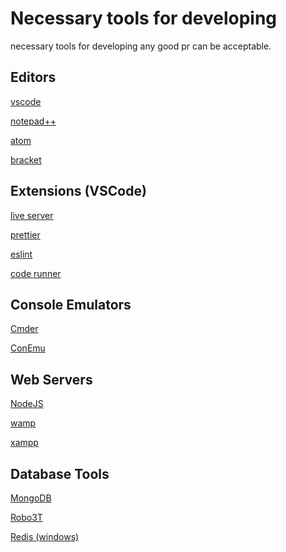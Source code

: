 # Necessary tools for developing
necessary tools for developing
any good pr can be acceptable. 

## Editors
[vscode](https://code.visualstudio.com/)

[notepad++](https://notepad-plus-plus.org/downloads/)

[atom](https://atom.io/)

[bracket](http://brackets.io/)

## Extensions (VSCode)
[live server](https://marketplace.visualstudio.com/items?itemName=ritwickdey.LiveServer)

[prettier](https://marketplace.visualstudio.com/items?itemName=esbenp.prettier-vscode)

[eslint](https://marketplace.visualstudio.com/items?itemName=dbaeumer.vscode-eslint)

[code runner](https://marketplace.visualstudio.com/items?itemName=formulahendry.code-runner)

## Console Emulators
[Cmder](https://cmder.net/)

[ConEmu](https://conemu.github.io/)

## Web Servers
[NodeJS](https://nodejs.org/en/)

[wamp](https://www.wampserver.com/en/)

[xampp](https://www.apachefriends.org/index.html)

## Database Tools

[MongoDB](https://www.mongodb.com/try/download/community)

[Robo3T](https://robomongo.org/)

[Redis (windows)](https://github.com/microsoftarchive/redis/releases)
